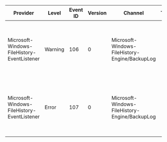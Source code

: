 Provider                                     |  Level    |  Event ID  |  Version  |  Channel                                         |  Task  |  Opcode  |  Keyword  |  Message
---------------------------------------------|-----------|------------|-----------|--------------------------------------------------|--------|----------|-----------|---------------------------------------------------------------------------------------------------------------------------
Microsoft-Windows-FileHistory-EventListener  |  Warning  |  106       |  0        |  Microsoft-Windows-FileHistory-Engine/BackupLog  |        |          |           |  Directory was not backed up because it is a reparse point:{Path}If you want it to be protected, remove the reparse point.
Microsoft-Windows-FileHistory-EventListener  |  Error    |  107       |  0        |  Microsoft-Windows-FileHistory-Engine/BackupLog  |        |          |           |  File was not backed up due to an error:{Path}Windows will not attempt to back up the file again, unless it is modified.
